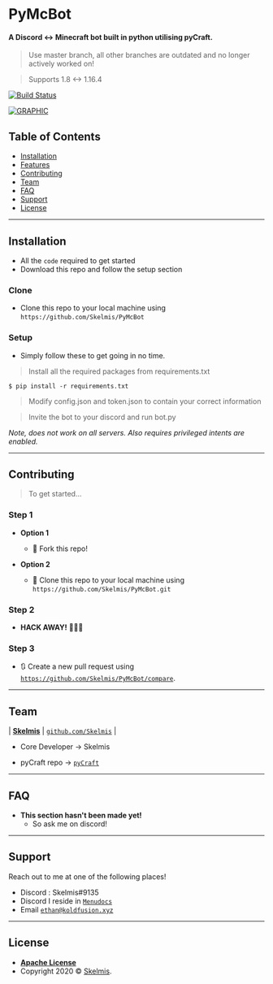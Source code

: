 # PyMcBot

#### A Discord <-> Minecraft bot built in python utilising pyCraft.

> Use master branch, all other branches are outdated and no longer actively worked on!

> Supports 1.8 <-> 1.16.4


[![Build Status](http://img.shields.io/travis/badges/badgerbadgerbadger.svg?style=flat-square)](https://travis-ci.org/badges/badgerbadgerbadger)


[![GRAPHIC](https://i.imgur.com/7QNghpb.png)]()

## Table of Contents


- [Installation](#installation)
- [Features](#features)
- [Contributing](#contributing)
- [Team](#team)
- [FAQ](#faq)
- [Support](#support)
- [License](#license)


---

## Installation 

- All the `code` required to get started
- Download this repo and follow the setup section

### Clone

- Clone this repo to your local machine using `https://github.com/Skelmis/PyMcBot`

### Setup

- Simply follow these to get going in no time.

> Install all the required packages from requirements.txt

```shell
$ pip install -r requirements.txt
```

> Modify config.json and token.json to contain your correct information

> Invite the bot to your discord and run bot.py

*Note, does not work on all servers. Also requires privileged intents are enabled.*

---

## Contributing

> To get started...

### Step 1

- **Option 1**
    - 🍴 Fork this repo!

- **Option 2**
    - 👯 Clone this repo to your local machine using `https://github.com/Skelmis/PyMcBot.git`

### Step 2

- **HACK AWAY!** 🔨🔨🔨

### Step 3

- 🔃 Create a new pull request using <a href="https://github.com/Skelmis/PyMcBot/compare" target="_blank">`https://github.com/Skelmis/PyMcBot/compare`</a>.

---

## Team


| <a href="https://koldfusion.xyz/" target="_blank">**Skelmis**</a>
| <a href="http://github.com/Skelmis" target="_blank">`github.com/Skelmis`</a> |

- Core Developer -> Skelmis

- pyCraft repo -> <a href='https://github.com/ammaraskar/pyCraft'>`pyCraft`</a>

---

## FAQ

- **This section hasn't been made yet!**
    - So ask me on discord!

---

## Support

Reach out to me at one of the following places!

- Discord : Skelmis#9135
- Discord I reside in <a href="https://discord.gg/MgVaazZ" target="_blank">`Menudocs`</a>
- Email <a href="mailto:<nowiki>ethan@koldfusion.xyz?subject='PyMcBot Github'">`ethan@koldfusion.xyz`</a>

---

## License

- **[Apache License](http://www.apache.org/licenses/LICENSE-2.0)**
- Copyright 2020 © <a href="https://koldfusion.xyz/" target="_blank">Skelmis</a>.
